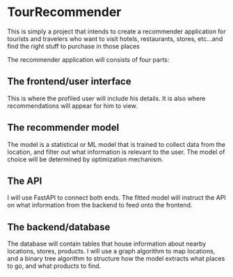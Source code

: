 # TourRecommender
This is simply a project that intends to create a recommender application for tourists and travelers who want to visit hotels, restaurants, stores, etc...and find the right stuff to purchase in those places 

The recommender application will consists of four parts:

## The frontend/user interface
This is where the profiled user will include his details.
It is also where recommendations will appear for him to view.

## The recommender model
The model is a statistical or ML model that is trained to collect data from the location, and filter out what information is relevant to the user. The model of choice will be determined by optimization mechanism.

## The API
I will use FastAPI to connect both ends. The fitted model will instruct the API on what information from the backend to feed onto the frontend.

## The backend/database
The database will contain tables that house information about nearby locations, stores, products. I will use a graph algorithm to map locations, and a binary tree algorithm to structure how the model extracts what places to go, and what products to find.

